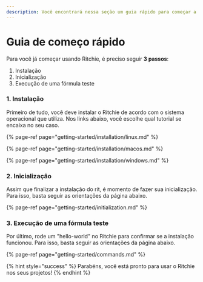 ```yaml
---
description: Você encontrará nessa seção um guia rápido para começar a usar o Ritchie.
---
```


# Guia de começo rápido

Para você já começar usando  Ritchie, é preciso seguir **3 passos**: 

1. Instalação
2. Inicialização
3. Execução de uma fórmula teste 

### **1. Instalação** 

Primeiro de tudo, você deve instalar o Ritchie de acordo com o sistema operacional que utiliza. Nos links abaixo, você escolhe qual tutorial se encaixa no seu caso. 

{% page-ref page="getting-started/installation/linux.md" %}

{% page-ref page="getting-started/installation/macos.md" %}

{% page-ref page="getting-started/installation/windows.md" %}

### **2. Inicialização**

Assim que finalizar a instalação do rit, é momento de fazer sua inicialização. Para isso,  basta seguir as orientações da página abaixo. 

{% page-ref page="getting-started/initialization.md" %}

### **3. Execução de uma fórmula teste**

Por último, rode um "hello-world" no Ritchie para confirmar se a instalação funcionou. Para isso,  basta seguir as orientações da página abaixo. 

{% page-ref page="getting-started/commands.md" %}

{% hint style="success" %}
Parabéns, você está pronto para usar o Ritchie nos seus projetos! 
{% endhint %}

